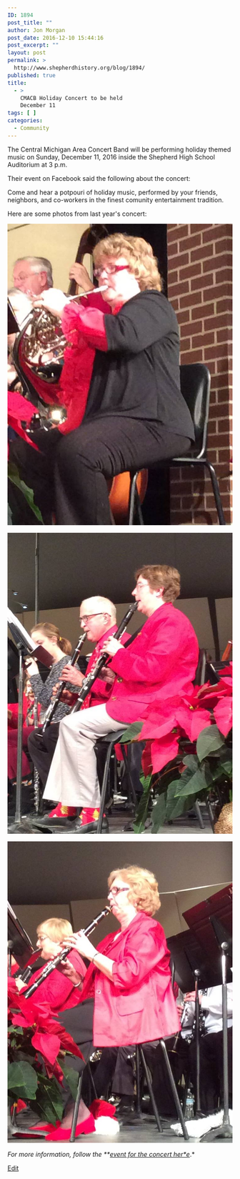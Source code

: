 ```yaml
---
ID: 1894
post_title: ""
author: Jon Morgan
post_date: 2016-12-10 15:44:16
post_excerpt: ""
layout: post
permalink: >
  http://www.shepherdhistory.org/blog/1894/
published: true
title:
  - >
    CMACB Holiday Concert to be held
    December 11
tags: [ ]
categories:
  - Community
---
```

The Central Michigan Area Concert Band will be performing holiday themed music on Sunday, December 11, 2016 inside the Shepherd High School Auditorium at 3 p.m.

Their event on Facebook said the following about the concert:

Come and hear a potpouri of holiday music, performed by your friends, neighbors, and co-workers in the finest comunity entertainment tradition.

Here are some photos from last year's concert:

![](/assets/12363050_10153911160030921_4797266785285442002_o.jpg)

![](/assets/12339408_10153911160035921_3454303418014457471_o.jpg)

![](/assets/12363210_10153911159975921_3171048118821891899_o.jpg)

*For more information, follow the **[event for the concert her*e](https://www.facebook.com/events/1805384953052521/)*.*


[Edit](https://docs.google.com/document/d/1nDbA3V_jMfWIfdVy4-evI1JiP5eK6LI7QJRprO8jAsg/edit?usp=sharing)